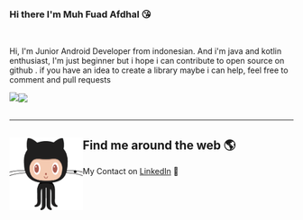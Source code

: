 ### Hi there I'm Muh Fuad Afdhal 😘
<br/>

Hi, I'm Junior Android Developer from indonesian. And i'm java and kotlin enthusiast, I'm just beginner but i hope i can contribute to open source on github . if you have an idea to create a library maybe i can help, feel free to comment and pull requests <br />

<a href="https://github.com/anuraghazra/github-readme-stats">
  <img align="left" src="https://github-readme-stats.vercel.app/api?username=Fuadafdhal&show_icons=true" />
  <img align="center" src="https://github-readme-stats.vercel.app/api/top-langs/?username=Fuadafdhal" />
</a>

<br/>
<br/>

---

## Find me around the web 🌎 <a href="https://github.com/Fuadafdhal"><img align="left" width="130" height="130" src="https://github.com/Fuadafdhal/Fuadafdhal/blob/main/gif/icon-git.gif?raw=true"></a>
- My Contact on <a href="https://www.linkedin.com/in/muh-fuad-afdhal-a5531a175/">LinkedIn</a> 💼
